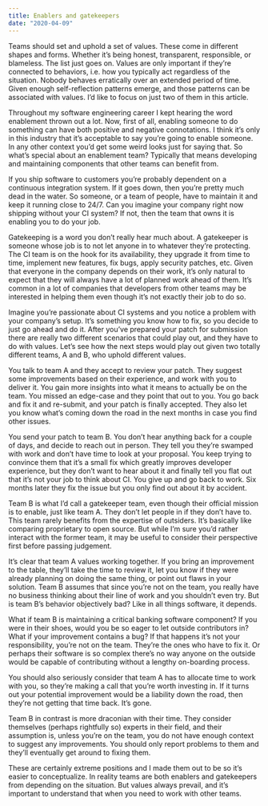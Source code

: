 ```yaml
---
title: Enablers and gatekeepers
date: "2020-04-09"
---
```


Teams should set and uphold a set of values. These come in different shapes and forms. Whether it’s being honest, transparent, responsible, or blameless. The list just goes on. Values are only important if they’re connected to behaviors, i.e. how you typically act regardless of the situation. Nobody behaves erratically over an extended period of time. Given enough self-reflection patterns emerge, and those patterns can be associated with values. I’d like to focus on just two of them in this article.

Throughout my software engineering career I kept hearing the word enablement thrown out a lot. Now, first of all, enabling someone to do something can have both positive and negative connotations. I think it’s only in this industry that it’s acceptable to say you’re going to enable someone. In any other context you’d get some weird looks just for saying that. So what’s special about an enablement team? Typically that means developing and maintaining components that other teams can benefit from.

If you ship software to customers you’re probably dependent on a continuous integration system. If it goes down, then you’re pretty much dead in the water. So someone, or a team of people, have to maintain it and keep it running close to 24/7. Can you imagine your company right now shipping without your CI system? If not, then the team that owns it is enabling you to do your job.

Gatekeeping is a word you don’t really hear much about. A gatekeeper is someone whose job is to not let anyone in to whatever they’re protecting. The CI team is on the hook for its availability, they upgrade it from time to time, implement new features, fix bugs, apply security patches, etc. Given that everyone in the company depends on their work, it’s only natural to expect that they will always have a lot of planned work ahead of them. It’s common in a lot of companies that developers from other teams may be interested in helping them even though it’s not exactly their job to do so.

Imagine you’re passionate about CI systems and you notice a problem with your company’s setup. It’s something you know how to fix, so you decide to just go ahead and do it. After you’ve prepared your patch for submission there are really two different scenarios that could play out, and they have to do with values. Let’s see how the next steps would play out given two totally different teams, A and B, who uphold different values.

You talk to team A and they accept to review your patch. They suggest some improvements based on their experience, and work with you to deliver it. You gain more insights into what it means to actually be on the team. You missed an edge-case and they point that out to you. You go back and fix it and re-submit, and your patch is finally accepted. They also let you know what’s coming down the road in the next months in case you find other issues.

You send your patch to team B. You don’t hear anything back for a couple of days, and decide to reach out in person. They tell you they’re swamped with work and don’t have time to look at your proposal. You keep trying to convince them that it’s a small fix which greatly improves developer experience, but they don’t want to hear about it and finally tell you flat out that it’s not your job to think about CI. You give up and go back to work. Six months later they fix the issue but you only find out about it by accident.

Team B is what I’d call a gatekeeper team, even though their official mission is to enable, just like team A. They don’t let people in if they don’t have to. This team rarely benefits from the expertise of outsiders. It’s basically like comparing proprietary to open source. But while I’m sure you’d rather interact with the former team, it may be useful to consider their perspective first before passing judgement.

It’s clear that team A values working together. If you bring an improvement to the table, they’ll take the time to review it, let you know if they were already planning on doing the same thing, or point out flaws in your solution. Team B assumes that since you’re not on the team, you really have no business thinking about their line of work and you shouldn’t even try. But is team B’s behavior objectively bad? Like in all things software, it depends.

What if team B is maintaining a critical banking software component? If you were in their shoes, would you be so eager to let outside contributors in? What if your improvement contains a bug? If that happens it’s not your responsibility, you’re not on the team. They’re the ones who have to fix it. Or perhaps their software is so complex there’s no way anyone on the outside would be capable of contributing without a lengthy on-boarding process.

You should also seriously consider that team A has to allocate time to work with you, so they’re making a call that you’re worth investing in. If it turns out your potential improvement would be a liability down the road, then they’re not getting that time back. It’s gone.

Team B in contrast is more draconian with their time. They consider themselves (perhaps rightfully so) experts in their field, and their assumption is, unless you’re on the team, you do not have enough context to suggest any improvements. You should only report problems to them and they’ll eventually get around to fixing them.

These are certainly extreme positions and I made them out to be so it’s easier to conceptualize. In reality teams are both enablers and gatekeepers from depending on the situation. But values always prevail, and it’s important to understand that when you need to work with other teams.
